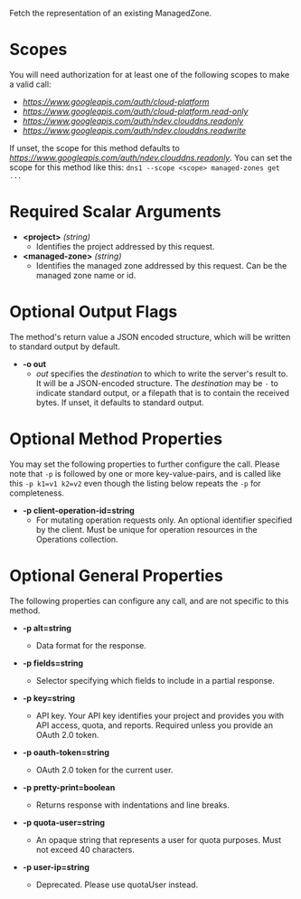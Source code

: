 Fetch the representation of an existing ManagedZone.
# Scopes

You will need authorization for at least one of the following scopes to make a valid call:

* *https://www.googleapis.com/auth/cloud-platform*
* *https://www.googleapis.com/auth/cloud-platform.read-only*
* *https://www.googleapis.com/auth/ndev.clouddns.readonly*
* *https://www.googleapis.com/auth/ndev.clouddns.readwrite*

If unset, the scope for this method defaults to *https://www.googleapis.com/auth/ndev.clouddns.readonly*.
You can set the scope for this method like this: `dns1 --scope <scope> managed-zones get ...`
# Required Scalar Arguments
* **&lt;project&gt;** *(string)*
    - Identifies the project addressed by this request.
* **&lt;managed-zone&gt;** *(string)*
    - Identifies the managed zone addressed by this request. Can be the managed zone name or id.

# Optional Output Flags

The method's return value a JSON encoded structure, which will be written to standard output by default.

* **-o out**
    - *out* specifies the *destination* to which to write the server's result to.
      It will be a JSON-encoded structure.
      The *destination* may be `-` to indicate standard output, or a filepath that is to contain the received bytes.
      If unset, it defaults to standard output.
# Optional Method Properties

You may set the following properties to further configure the call. Please note that `-p` is followed by one 
or more key-value-pairs, and is called like this `-p k1=v1 k2=v2` even though the listing below repeats the
`-p` for completeness.

* **-p client-operation-id=string**
    - For mutating operation requests only. An optional identifier specified by the client. Must be unique for operation resources in the Operations collection.

# Optional General Properties

The following properties can configure any call, and are not specific to this method.

* **-p alt=string**
    - Data format for the response.

* **-p fields=string**
    - Selector specifying which fields to include in a partial response.

* **-p key=string**
    - API key. Your API key identifies your project and provides you with API access, quota, and reports. Required unless you provide an OAuth 2.0 token.

* **-p oauth-token=string**
    - OAuth 2.0 token for the current user.

* **-p pretty-print=boolean**
    - Returns response with indentations and line breaks.

* **-p quota-user=string**
    - An opaque string that represents a user for quota purposes. Must not exceed 40 characters.

* **-p user-ip=string**
    - Deprecated. Please use quotaUser instead.
